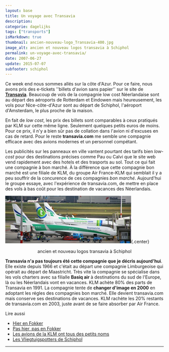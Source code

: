 ```yaml
---
layout: base
title: Un voyage avec Transavia
description: 
categorie: dagelijks
tags: ["transports"]
isMarkdown: true
thumbnail: ancien-nouveau-logo_Transavia-400.jpg
image_alt: ancien et nouveau logos transavia à Schiphol
permalink: un-voyage-avec-transavia/
date: 2007-06-27
update: 2015-07-07
subfooter: schiphol
---
```




Ce week end nous sommes allés sur la côte d'Azur. Pour ce faire, nous avons pris des e-tickets ''billets d'avion sans papier'' sur le site de **[Transavia](http://www.transavia.com/)**. Beaucoup de vols de la compagnie low cost Néerlandaise sont au départ des aéroports de Rotterdam et Eindowen mais heureusement, les vols pour Nice-côte-d'Azur sont au départ de Schiphol, l'aéroport d'Amsterdam, le plus proche de la maison.

<!--excerpt-->

En fait de *low cost*, les prix des billets sont comparables à  ceux pratiqués par KLM sur cette même ligne. Seulement quelques petits euros de moins. Pour ce prix, il n'y a bien sûr pas de collation dans l'avion ni d'excuses en cas de retard. Pour le reste **transavia.com** me semble une compagnie efficace avec des avions modernes et un personnel compétant. 

Les publicités sur les panneaux en ville vantent pourtant des tarifs bien *low-cost* pour des destinations précises comme Pau ou Calvi que le site web vend rapidement avec des hotels et des trasports au sol. Tout ce qui fait une compagnie à bon marché. À la différence que cette compagnie bon marché est une filiale de KLM, du groupe Air France-KLM qui semblait il y a peu souffrir de la concurence de ces compagnies *bon marché*. Aujourd'hui le groupe essaye, avec l'expérience de transavia.com, de mettre en place des vols à bas coût pour les destination de vacances des Néerlandais.

![ancien et nouveau logos transavia à Schiphol](ancien-nouveau-logo_Transavia-400.jpg){.center}

<center>
ancien et nouveau logos transavia à Schiphol
</center>
<!-- / HTML -->

**Transavia n'a pas toujours été cette compagnie que je décris aujourd'hui**. Elle existe depuis 1966 et c'était au départ une compagnie Limburgeoise qui opérait au départ de Maastricht. Très vite la compagnie se spécialise dans les vols charters avec sa filialle **Basiq air** à destinations du sud de l'Europe, là ou les Néerlandais vont en vacances. KLM achète 80% des parts de Transavia en 1991. La compagnie tente de **changer d'image en 2000** en adoptant les régles des compagnies bon marché. Elle devient transavia.com mais conserve ses destinations de vacances. KLM rachète les 20% restants de transavia.com en 2003, juste avant de se faire absorber par Air France.

Lire aussi 
* [Hier en Fokker](/hier-en-fokker)
* [Pas hier, pas en Fokker](/pas-hier-pas-en-fokker)
* [Les avions de la KLM ont tous des petits noms](/voyage-klm-retour)
* [Les Vliegtuigspotters de Schiphol](/vliegtuigspotters)
---
<!-- post notes:
http://www.toerkoop.nl/site/index/page=office_newsitem/id=211
--->

